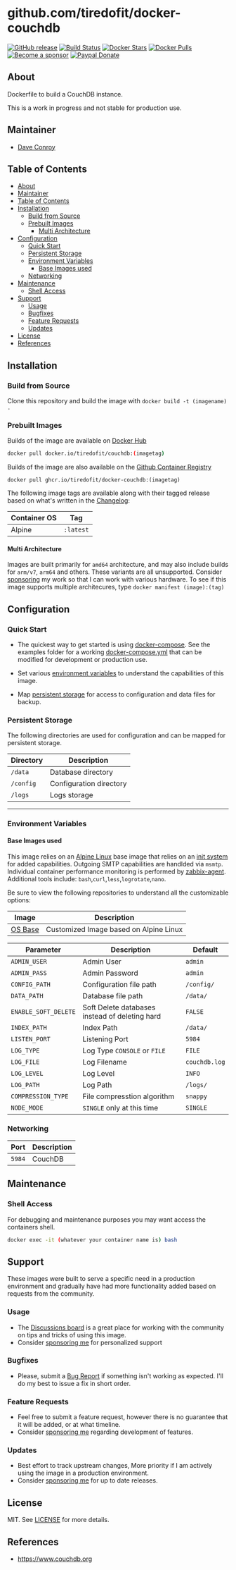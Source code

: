 # github.com/tiredofit/docker-couchdb

[![GitHub release](https://img.shields.io/github/v/tag/tiredofit/docker-couchdb?style=flat-square)](https://github.com/tiredofit/docker-couchdb/releases/latest)
[![Build Status](https://img.shields.io/github/actions/workflow/status/tiredofit/docker-couchdb/main.yml?branch=main&style=flat-square)](https://github.com/tiredofit/docker-couchdb/actions)
[![Docker Stars](https://img.shields.io/docker/stars/tiredofit/couchdb.svg?style=flat-square&logo=docker)](https://hub.docker.com/r/tiredofit/couchdb/)
[![Docker Pulls](https://img.shields.io/docker/pulls/tiredofit/couchdb.svg?style=flat-square&logo=docker)](https://hub.docker.com/r/tiredofit/couchdb/)
[![Become a sponsor](https://img.shields.io/badge/sponsor-tiredofit-181717.svg?logo=github&style=flat-square)](https://github.com/sponsors/tiredofit)
[![Paypal Donate](https://img.shields.io/badge/donate-paypal-00457c.svg?logo=paypal&style=flat-square)](https://www.paypal.me/tiredofit)

## About

Dockerfile to build a CouchDB instance.

This is a work in progress and not stable for production use.

## Maintainer

- [Dave Conroy](https://github.com/tiredofit)

## Table of Contents

- [About](#about)
- [Maintainer](#maintainer)
- [Table of Contents](#table-of-contents)
- [Installation](#installation)
  - [Build from Source](#build-from-source)
  - [Prebuilt Images](#prebuilt-images)
    - [Multi Architecture](#multi-architecture)
- [Configuration](#configuration)
  - [Quick Start](#quick-start)
  - [Persistent Storage](#persistent-storage)
  - [Environment Variables](#environment-variables)
    - [Base Images used](#base-images-used)
  - [Networking](#networking)
- [Maintenance](#maintenance)
  - [Shell Access](#shell-access)
- [Support](#support)
  - [Usage](#usage)
  - [Bugfixes](#bugfixes)
  - [Feature Requests](#feature-requests)
  - [Updates](#updates)
- [License](#license)
- [References](#references)


## Installation
### Build from Source
Clone this repository and build the image with `docker build -t (imagename) .`

### Prebuilt Images
Builds of the image are available on [Docker Hub](https://hub.docker.com/r/tiredofit/couchdb)

```bash
docker pull docker.io/tiredofit/couchdb:(imagetag)
```
Builds of the image are also available on the [Github Container Registry](https://github.com/tiredofit/docker-couchdb/pkgs/container/docker-couchdb) 
 
```
docker pull ghcr.io/tiredofit/docker-couchdb:(imagetag)
``` 

The following image tags are available along with their tagged release based on what's written in the [Changelog](CHANGELOG.md):

| Container OS | Tag       |
| ------------ | --------- |
| Alpine       | `:latest` |

#### Multi Architecture
Images are built primarily for `amd64` architecture, and may also include builds for `arm/v7`, `arm64` and others. These variants are all unsupported. Consider [sponsoring](https://github.com/sponsors/tiredofit) my work so that I can work with various hardware. To see if this image supports multiple architecures, type `docker manifest (image):(tag)`

## Configuration

### Quick Start

* The quickest way to get started is using [docker-compose](https://docs.docker.com/compose/). See the examples folder for a working [docker-compose.yml](examples/docker-compose.yml) that can be modified for development or production use.

* Set various [environment variables](#environment-variables) to understand the capabilities of this image.
* Map [persistent storage](#data-volumes) for access to configuration and data files for backup.

### Persistent Storage

The following directories are used for configuration and can be mapped for persistent storage.

| Directory | Description             |
| --------- | ----------------------- |
| `/data`   | Database directory      |
| `/config` | Configuration directory |
| `/logs`   | Logs storage            |

* * *
### Environment Variables

#### Base Images used

This image relies on an [Alpine Linux](https://hub.docker.com/r/tiredofit/alpine) base image that relies on an [init system](https://github.com/just-containers/s6-overlay) for added capabilities. Outgoing SMTP capabilities are handlded via `msmtp`. Individual container performance monitoring is performed by [zabbix-agent](https://zabbix.org). Additional tools include: `bash`,`curl`,`less`,`logrotate`,`nano`.

Be sure to view the following repositories to understand all the customizable options:

| Image                                                  | Description                            |
| ------------------------------------------------------ | -------------------------------------- |
| [OS Base](https://github.com/tiredofit/docker-alpine/) | Customized Image based on Alpine Linux |

| Parameter            | Description                                    | Default       |
| -------------------- | ---------------------------------------------- | ------------- |
| `ADMIN_USER`         | Admin User                                     | `admin`       |
| `ADMIN_PASS`         | Admin Password                                 | `admin`       |
| `CONFIG_PATH`        | Configuration file path                        | `/config/`    |
| `DATA_PATH`          | Database file path                             | `/data/`      |
| `ENABLE_SOFT_DELETE` | Soft Delete databases instead of deleting hard | `FALSE`       |
| `INDEX_PATH`         | Index Path                                     | `/data/`      |
| `LISTEN_PORT`        | Listening Port                                 | `5984`        |
| `LOG_TYPE`           | Log Type `CONSOLE` or `FILE`                   | `FILE`        |
| `LOG_FILE`           | Log Filename                                   | `couchdb.log` |
| `LOG_LEVEL`          | Log Level                                      | `INFO`        |
| `LOG_PATH`           | Log Path                                       | `/logs/`      |
| `COMPRESSION_TYPE`   | File compresstion algorithm                    | `snappy`      |
| `NODE_MODE`          | `SINGLE` only at this time                     | `SINGLE`      |


### Networking

| Port   | Description |
| ------ | ----------- |
| `5984` | CouchDB     |

## Maintenance
### Shell Access

For debugging and maintenance purposes you may want access the containers shell.

```bash
docker exec -it (whatever your container name is) bash
```
## Support

These images were built to serve a specific need in a production environment and gradually have had more functionality added based on requests from the community.
### Usage
- The [Discussions board](../../discussions) is a great place for working with the community on tips and tricks of using this image.
- Consider [sponsoring me](https://github.com/sponsors/tiredofit) for personalized support
### Bugfixes
- Please, submit a [Bug Report](issues/new) if something isn't working as expected. I'll do my best to issue a fix in short order.

### Feature Requests
- Feel free to submit a feature request, however there is no guarantee that it will be added, or at what timeline.
- Consider [sponsoring me](https://github.com/sponsors/tiredofit) regarding development of features.

### Updates
- Best effort to track upstream changes, More priority if I am actively using the image in a production environment.
- Consider [sponsoring me](https://github.com/sponsors/tiredofit) for up to date releases.

## License
MIT. See [LICENSE](LICENSE) for more details.

## References

* <https://www.couchdb.org>
